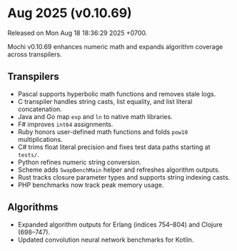 # Aug 2025 (v0.10.69)

Released on Mon Aug 18 18:36:29 2025 +0700.

Mochi v0.10.69 enhances numeric math and expands algorithm coverage across transpilers.

## Transpilers

- Pascal supports hyperbolic math functions and removes stale logs.
- C transpiler handles string casts, list equality, and list literal concatenation.
- Java and Go map `exp` and `ln` to native math libraries.
- F# improves `int64` assignments.
- Ruby honors user-defined math functions and folds `pow10` multiplications.
- C# trims float literal precision and fixes test data paths starting at `tests/`.
- Python refines numeric string conversion.
- Scheme adds `SwapBenchMain` helper and refreshes algorithm outputs.
- Rust tracks closure parameter types and supports string indexing casts.
- PHP benchmarks now track peak memory usage.

## Algorithms

- Expanded algorithm outputs for Erlang (indices 754–804) and Clojure (698–747).
- Updated convolution neural network benchmarks for Kotlin.
